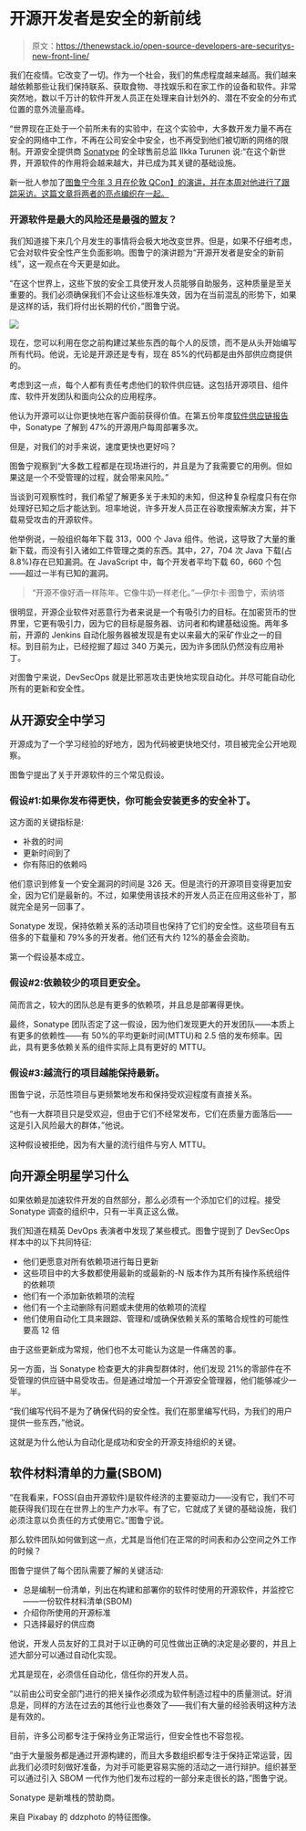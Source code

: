 # 开源开发者是安全的新前线

> 原文：<https://thenewstack.io/open-source-developers-are-securitys-new-front-line/>

我们在疫情。它改变了一切。作为一个社会，我们的焦虑程度越来越高。我们越来越依赖那些让我们保持联系、获取食物、寻找娱乐和在家工作的设备和软件。非常突然地，数以千万计的软件开发人员正在处理来自计划外的、潜在不安全的分布式位置的意外流量高峰。

“世界现在正处于一个前所未有的实验中，在这个实验中，大多数开发力量不再在安全的网络中工作，不再在公司安全中安全，也不再受到他们被切断的网络的限制。开源安全提供商 [Sonatype](https://www.sonatype.com/) 的全球售前总监 Ilkka Turunen 说:“在这个新世界，开源软件的作用将会越来越大，并已成为其关键的基础设施。

新一批人参加了[图鲁宁今年 3 月在伦敦 QCon】的演讲，并在本周对他进行了跟踪采访。这篇文章将两者的亮点编织在一起。](https://qconlondon.com/london2020/presentation/sonatype)

### 开源软件是最大的风险还是最强的盟友？

我们知道接下来几个月发生的事情将会极大地改变世界。但是，如果不仔细考虑，它会对软件安全性产生负面影响。图鲁宁的演讲题为“开源开发者是安全的新前线”，这一观点在今天更是如此。

“在这个世界上，这些下放的安全工具使开发人员能够自助服务，这种质量是至关重要的。我们必须确保我们不会让这些标准失效，因为在当前混乱的形势下，如果是这样的话，我们将付出长期的代价，”图鲁宁说。

![](img/076779059bdb805c64751e09d09542db.png)

现在，您可以利用在您之前构建过某些东西的每个人的反馈，而不是从头开始编写所有代码。他说，无论是开源还是专有，现在 85%的代码都是由外部供应商提供的。

考虑到这一点，每个人都有责任考虑他们的软件供应链。这包括开源项目、组件库、软件开发团队和面向公众的应用程序。

他认为开源可以让你更快地在客户面前获得价值。在第五份年度[软件供应链报告](https://www.sonatype.com/en-us/software-supply-chain-2019)中，Sonatype 了解到 47%的开源用户每周部署多次。

但是，对我们的对手来说，速度更快也更好吗？

图鲁宁观察到“大多数工程都是在现场进行的，并且是为了我需要它的用例。但如果这是一个不受管理的过程，就会带来风险。”

当谈到可观察性时，我们希望了解更多关于未知的未知，但这种复杂程度只有在你处理好已知之后才能达到。坦率地说，许多开发人员正在谷歌搜索解决方案，并下载易受攻击的开源软件。

他举例说，一般组织每年下载 313，000 个 Java 组件。他说，这导致了大量的重新下载，而没有引入诸如工件管理之类的东西。其中，27，704 次 Java 下载(占 8.8%)存在已知漏洞。在 JavaScript 中，每个开发者平均下载 60，660 个包——超过一半有已知的漏洞。

> “开源不像好酒一样陈年。它像牛奶一样老化。”—伊尔卡·图鲁宁，索纳塔

很明显，开源企业软件对恶意行为者来说是一个有吸引力的目标。在加密货币的世界里，它更有吸引力，因为它的目标是服务器、访问者和构建基础设施。两年多前，开源的 Jenkins 自动化服务器被发现是有史以来最大的采矿作业之一的目标。到目前为止，已经挖掘了超过 340 万美元，因为许多团队仍然没有应用补丁。

对图鲁宁来说，DevSecOps 就是比邪恶攻击更快地实现自动化。并尽可能自动化所有的更新和安全性。

## 从开源安全中学习

开源成为了一个学习经验的好地方，因为代码被更快地交付，项目被完全公开地观察。

图鲁宁提出了关于开源软件的三个常见假设。

### 假设#1:如果你发布得更快，你可能会安装更多的安全补丁。

这方面的关键指标是:

*   补救的时间
*   更新时间到了
*   你有陈旧的依赖吗

他们意识到修复一个安全漏洞的时间是 326 天。但是流行的开源项目变得更加安全，因为它们是最新的。不过，如果使用该技术的开发人员正在应用这些补丁，那就完全是另一回事了。

Sonatype 发现，保持依赖关系的活动项目也保持了它们的安全性。这些项目有五倍多的下载量和 79%多的开发者。他们还有大约 12%的基金会资助。

第一个假设基本成立。

### 假设#2:依赖较少的项目更安全。

简而言之，较大的团队总是有更多的依赖项，并且总是部署得更快。

最终，Sonatype 团队否定了这一假设，因为他们发现更大的开发团队——本质上有更多的依赖性——有 50%的平均更新时间(MTTU)和 2.5 倍的发布频率。因此，具有更多依赖关系的组件实际上具有更好的 MTTU。

### 假设#3:越流行的项目越能保持最新。

图鲁宁说，示范性项目与更频繁地发布和保持受欢迎程度有直接关系。

“也有一大群项目只是受欢迎，但由于它们不经常发布，它们在质量方面落后——这是引入风险最大的群体，”他说。

这种假设被拒绝，因为有大量的流行组件与穷人 MTTU。

## 向开源全明星学习什么

如果依赖是加速软件开发的自然部分，那么必须有一个添加它们的过程。接受 Sonatype 调查的组织中，只有一半真正这么做。

我们知道在精英 DevOps 表演者中发现了某些模式。图鲁宁提到了 DevSecOps 样本中的以下共同特征:

*   他们更愿意对所有依赖项进行每日更新
*   这些项目中的大多数都使用最新的或最新的-N 版本作为其所有操作系统组件的依赖项
*   他们有一个添加新依赖项的流程
*   他们有一个主动删除有问题或未使用的依赖项的流程
*   他们使用自动化工具来跟踪、管理和/或确保依赖关系的策略合规性的可能性要高 12 倍

由于这些更新成为常规，他们也不太可能认为这是一件痛苦的事。

另一方面，当 Sonatype 检查更大的非典型群体时，他们发现 21%的零部件在不受管理的供应链中易受攻击。但是通过增加一个开源安全管理器，他们能够减少一半。

“我们编写代码不是为了确保代码的安全性。我们在那里编写代码，为我们的用户提供一些东西，”他说。

这就是为什么他认为自动化是成功和安全的开源支持组织的关键。

## 软件材料清单的力量(SBOM)

“在我看来，FOSS(自由开源软件)是软件经济的主要驱动力——没有它，我们不可能获得我们现在在世界上的生产力水平。有了它，它就成了关键的基础设施，我们必须注意以负责任的方式使用它。”图鲁宁说。

那么软件团队如何做到这一点，尤其是当他们在正常的时间表和办公空间之外工作的时候？

图鲁宁提供了每个团队需要了解的关键活动:

*   总是编制一份清单，列出在构建和部署你的软件时使用的开源软件，并监控它——一份软件材料清单(SBOM)
*   介绍你所使用的开源标准
*   只选择最好的供应商

他说，开发人员友好的工具对于以正确的可见性做出正确的决定是必要的，并且上述大部分可以通过自动化实现。

尤其是现在，必须信任自动化，信任你的开发人员。

“以前由公司安全部门进行的把关操作必须成为软件制造过程中的质量测试。好消息是，同样的方法在过去的其他行业也奏效了——我们有大量的经验表明这种方法是有效的。

目前，许多公司都专注于保持业务正常运行，但安全性也不容忽视。

“由于大量服务都是通过开源构建的，而且大多数组织都专注于保持正常运营，因此我们必须时刻做好准备，为对手可能更容易实施的活动之一进行辩护。组织甚至可以通过引入 SBOM 一代作为他们发布过程的一部分来走很长的路，”图鲁宁说。

Sonatype 是新堆栈的赞助商。

来自 Pixabay 的 ddzphoto 的特征图像。

<svg xmlns:xlink="http://www.w3.org/1999/xlink" viewBox="0 0 68 31" version="1.1"><title>Group</title> <desc>Created with Sketch.</desc></svg>